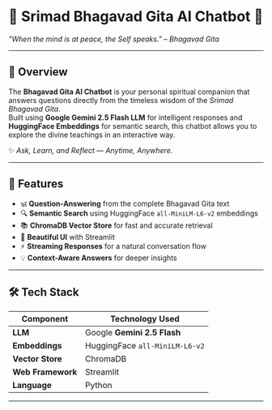 # 🌺 Srimad Bhagavad Gita AI Chatbot 🌺
*"When the mind is at peace, the Self speaks." – Bhagavad Gita*

---

## 📖 Overview
The **Bhagavad Gita AI Chatbot** is your personal spiritual companion that answers questions directly from the timeless wisdom of the *Srimad Bhagavad Gita*.  
Built using **Google Gemini 2.5 Flash LLM** for intelligent responses and **HuggingFace Embeddings** for semantic search, this chatbot allows you to explore the divine teachings in an interactive way.

✨ *Ask, Learn, and Reflect — Anytime, Anywhere.*

---

## 🌟 Features
- 🕉 **Question-Answering** from the complete Bhagavad Gita text  
- 🔍 **Semantic Search** using HuggingFace `all-MiniLM-L6-v2` embeddings  
- 📚 **ChromaDB Vector Store** for fast and accurate retrieval  
- 🎨 **Beautiful UI** with Streamlit  
- ⚡ **Streaming Responses** for a natural conversation flow  
- 💡 **Context-Aware Answers** for deeper insights

---

## 🛠️ Tech Stack
| Component              | Technology Used |
|------------------------|-----------------|
| **LLM**               | Google **Gemini 2.5 Flash** |
| **Embeddings**        | HuggingFace `all-MiniLM-L6-v2` |
| **Vector Store**      | ChromaDB |
| **Web Framework**     | Streamlit |
| **Language**          | Python |

---

